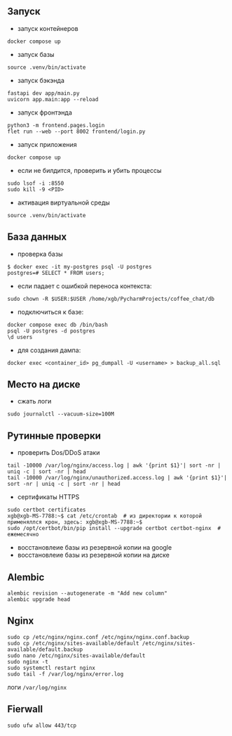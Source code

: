 ## Запуск
- запуск контейнеров
```
docker compose up
```

- запуск базы
```
source .venv/bin/activate
```
- запуск бэкэнда

```
fastapi dev app/main.py
uvicorn app.main:app --reload
```

- запуск фронтэнда

```
python3 -m frontend.pages.login
flet run --web --port 8002 frontend/login.py
```

- запуск приложения

```
docker compose up
```
- если не билдится, проверить и убить процессы

```
sudo lsof -i :8550
sudo kill -9 <PID>
```
- активация виртуальной среды
```commandline
source .venv/bin/activate
```
## База данных
- проверка базы

```
$ docker exec -it my-postgres psql -U postgres
postgres=# SELECT * FROM users;
```
- если падает с ошибкой переноса контекста:
```
sudo chown -R $USER:$USER /home/xgb/PycharmProjects/coffee_chat/db
```

- подключиться к базе:

```
docker compose exec db /bin/bash
psql -U postgres -d postgres
\d users
```


- для создания дампа:

```
docker exec <container_id> pg_dumpall -U <username> > backup_all.sql
```

## Место на диске
- сжать логи

```
sudo journalctl --vacuum-size=100M 
```


## Рутинные проверки
- проверить Dos/DDoS атаки

```
tail -10000 /var/log/nginx/access.log | awk '{print $1}'| sort -nr | uniq -c | sort -nr | head
tail -10000 /var/log/nginx/unauthorized.access.log | awk '{print $1}'| sort -nr | uniq -c | sort -nr | head
```
- сертификаты HTTPS
```
sudo certbot certificates
xgb@xgb-MS-7788:~$ cat /etc/crontab  # из директории к которой применяллся крон, здесь: xgb@xgb-MS-7788:~$ 
sudo /opt/certbot/bin/pip install --upgrade certbot certbot-nginx  # ежемесячно
```
- восстановлеие базы из резервной копии на google
- восстановлеие базы из резервной копии на диске
## Alembic
```
alembic revision --autogenerate -m "Add new column"
alembic upgrade head
```

## Nginx
``` 
sudo cp /etc/nginx/nginx.conf /etc/nginx/nginx.conf.backup
sudo cp /etc/nginx/sites-available/default /etc/nginx/sites-available/default.backup
sudo nano /etc/nginx/sites-available/default
sudo nginx -t
sudo systemctl restart nginx
sudo tail -f /var/log/nginx/error.log
```
логи `/var/log/nginx`
## Fierwall
```
sudo ufw allow 443/tcp
```

